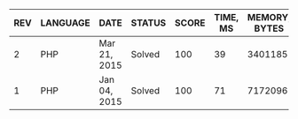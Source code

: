 | REV | LANGUAGE | DATE | STATUS | SCORE | TIME, MS | MEMORY, BYTES | IN RANKING | UNIQUE | RANKING POINTS |
|-----|----------|------|--------|-------|----------|---------------|------------|--------|----------------|
| 2 | PHP | Mar 21, 2015 | Solved | 100 | 39 | 3401185 | yes | yes | 59.601 |
| 1 | PHP | Jan 04, 2015 | Solved | 100 | 71 | 7172096 | yes | yes | 53.653 |


